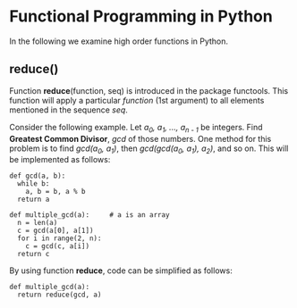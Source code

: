 # Functional Programming in Python

In the following we examine high order functions in Python.

## reduce()

Function **reduce**(function, seq) is introduced in the package functools. This function will apply a particular *function* (1st argument) to all elements mentioned in the sequence *seq*. 

Consider the following example. Let *a<sub>0</sub>, a<sub>1</sub>, ..., a<sub>n - 1</sub>* be integers. Find **Greatest Common Divisor**, *gcd* of those numbers. One method for this problem is to find *gcd(a<sub>0</sub>, a<sub>1</sub>)*, then *gcd(gcd(a<sub>0</sub>, a<sub>1</sub>), a<sub>2</sub>)*, and so on. This will be implemented as follows:


```
def gcd(a, b):
  while b:
    a, b = b, a % b
  return a

def multiple_gcd(a):     # a is an array
  n = len(a)
  c = gcd(a[0], a[1])
  for i in range(2, n):
    c = gcd(c, a[i])
  return c
```

By using function **reduce**, code can be simplified as follows:

```
def multiple_gcd(a):
  return reduce(gcd, a) 
```
